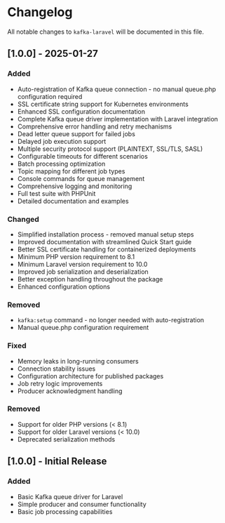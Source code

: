 # Changelog

All notable changes to `kafka-laravel` will be documented in this file.

## [1.0.0] - 2025-01-27

### Added
- Auto-registration of Kafka queue connection - no manual queue.php configuration required
- SSL certificate string support for Kubernetes environments  
- Enhanced SSL configuration documentation
- Complete Kafka queue driver implementation with Laravel integration
- Comprehensive error handling and retry mechanisms
- Dead letter queue support for failed jobs
- Delayed job execution support
- Multiple security protocol support (PLAINTEXT, SSL/TLS, SASL)
- Configurable timeouts for different scenarios
- Batch processing optimization
- Topic mapping for different job types
- Console commands for queue management
- Comprehensive logging and monitoring
- Full test suite with PHPUnit
- Detailed documentation and examples

### Changed
- Simplified installation process - removed manual setup steps
- Improved documentation with streamlined Quick Start guide
- Better SSL certificate handling for containerized deployments
- Minimum PHP version requirement to 8.1
- Minimum Laravel version requirement to 10.0
- Improved job serialization and deserialization
- Better exception handling throughout the package
- Enhanced configuration options

### Removed
- `kafka:setup` command - no longer needed with auto-registration
- Manual queue.php configuration requirement

### Fixed
- Memory leaks in long-running consumers
- Connection stability issues
- Configuration architecture for published packages
- Job retry logic improvements
- Producer acknowledgment handling

### Removed
- Support for older PHP versions (< 8.1)
- Support for older Laravel versions (< 10.0)
- Deprecated serialization methods

## [1.0.0] - Initial Release

### Added
- Basic Kafka queue driver for Laravel
- Simple producer and consumer functionality
- Basic job processing capabilities
